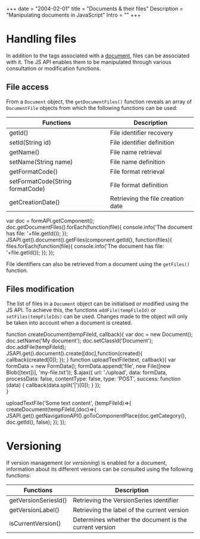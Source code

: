 +++
date = "2004-02-01"
title = "Documents & their files"
Description = "Manipulating documents in JavaScript"
Intro = "" 
+++

# Handling files

In addition to the tags associated with a [document](broken-link.md), files can be associated with it.
The JS API enables them to be manipulated through various consultation or modification functions.

## File access

From a `Document` object, the `getDocumentFiles()` function reveals an array of `DocumentFile` objects from which the following functions can be used: 

| Functions                                             | Description                                                                    |
|-------------------------------------------------------|--------------------------------------------------------------------------------|
|getId()                                                | File identifier recovery                                       |   
|setId(String id)                                       | File identifier definition                                         |        
|getName()                                              | File name retrieval                                                 |        
|setName(String name)                                   | File name definition                                                   |        
|getFormatCode()                                        | File format retrieval                                              |        
|setFormatCode(String formatCode)                       | File format definition                                                |        
|getCreationDate()                                      | Retrieving the file creation date                                 |        


var doc = formAPI.getComponent();
doc.getDocumentFiles().forEach(function(file){
   console.info('The document has file: '+file.getId());
});
JSAPI.get().document().getFiles(component.getId(), function(files){
    files.forEach(function(file){
        console.info('The document has file: '+file.getId());
    }); 
});

File identifiers can also be retrieved from a document using the `getFiles()` function.

## Files modification

The list of files in a `Document` object can be initialised or modified using the JS API. 
To achieve this, the functions `addFile(tempFileId)` or `setFiles(tempFileIds)` can be used. 
Changes made to the object will only be taken into account when a document is created.


function createDocument(tempFileId, callback){
    var doc = new Document();
    doc.setName('My document');
    doc.setClassId('Document');
    doc.addFile(tempFileId);
    JSAPI.get().document().create([doc],function(created){
        callback(created[0]);
    });
}
function uploadTextFile(text, callback){
    var formData = new FormData();
    formData.append('file', new File([new Blob([text])], 'my-file.txt'));
    $.ajax({
        url: './upload',
        data: formData,
        processData: false,
        contentType: false,
        type: 'POST',
        success: function (data) {
            callback(data.split('|')[0]);
        }
    });   
}

uploadTextFile('Some text content', (tempFileId)=>{
    createDocument(tempFileId,(doc)=>{
        JSAPI.get().getNavigationAPI().goToComponentPlace(doc.getCategory(), doc.getId(), false);
    });
});

# Versioning

If version management (or _versioning_) is enabled for a document, information about its different versions can be consulted using the following functions: 

| Functions                                             | Description                                                                    |
|-------------------------------------------------------|--------------------------------------------------------------------------------|
|getVersionSeriesId()                                   | Retrieving the VersionSeries identifier                                 |
|getVersionLabel()                                      | Retrieving the label of the current version                                 |
|isCurrentVersion()                                     | Determines whether the document is the current version                               |